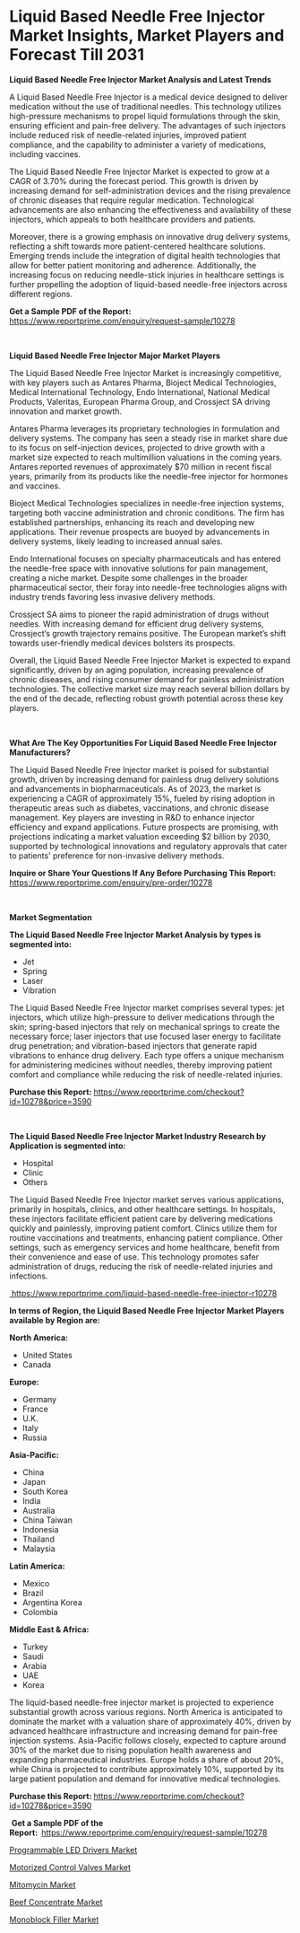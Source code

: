 <p><h1>Liquid Based Needle Free Injector Market Insights, Market Players and Forecast Till 2031</h1></p><p><strong>Liquid Based Needle Free Injector Market Analysis and Latest Trends</strong></p>
<p><p>A Liquid Based Needle Free Injector is a medical device designed to deliver medication without the use of traditional needles. This technology utilizes high-pressure mechanisms to propel liquid formulations through the skin, ensuring efficient and pain-free delivery. The advantages of such injectors include reduced risk of needle-related injuries, improved patient compliance, and the capability to administer a variety of medications, including vaccines.</p><p>The Liquid Based Needle Free Injector Market is expected to grow at a CAGR of 3.70% during the forecast period. This growth is driven by increasing demand for self-administration devices and the rising prevalence of chronic diseases that require regular medication. Technological advancements are also enhancing the effectiveness and availability of these injectors, which appeals to both healthcare providers and patients.</p><p>Moreover, there is a growing emphasis on innovative drug delivery systems, reflecting a shift towards more patient-centered healthcare solutions. Emerging trends include the integration of digital health technologies that allow for better patient monitoring and adherence. Additionally, the increasing focus on reducing needle-stick injuries in healthcare settings is further propelling the adoption of liquid-based needle-free injectors across different regions.</p></p>
<p><strong>Get a Sample PDF of the Report:&nbsp;</strong> <a href="https://www.reportprime.com/enquiry/request-sample/10278">https://www.reportprime.com/enquiry/request-sample/10278</a></p>
<p>&nbsp;</p>
<p><strong>Liquid Based Needle Free Injector Major Market Players</strong></p>
<p><p>The Liquid Based Needle Free Injector Market is increasingly competitive, with key players such as Antares Pharma, Bioject Medical Technologies, Medical International Technology, Endo International, National Medical Products, Valeritas, European Pharma Group, and Crossject SA driving innovation and market growth.</p><p>Antares Pharma leverages its proprietary technologies in formulation and delivery systems. The company has seen a steady rise in market share due to its focus on self-injection devices, projected to drive growth with a market size expected to reach multimillion valuations in the coming years. Antares reported revenues of approximately $70 million in recent fiscal years, primarily from its products like the needle-free injector for hormones and vaccines.</p><p>Bioject Medical Technologies specializes in needle-free injection systems, targeting both vaccine administration and chronic conditions. The firm has established partnerships, enhancing its reach and developing new applications. Their revenue prospects are buoyed by advancements in delivery systems, likely leading to increased annual sales.</p><p>Endo International focuses on specialty pharmaceuticals and has entered the needle-free space with innovative solutions for pain management, creating a niche market. Despite some challenges in the broader pharmaceutical sector, their foray into needle-free technologies aligns with industry trends favoring less invasive delivery methods.</p><p>Crossject SA aims to pioneer the rapid administration of drugs without needles. With increasing demand for efficient drug delivery systems, Crossject’s growth trajectory remains positive. The European market’s shift towards user-friendly medical devices bolsters its prospects.</p><p>Overall, the Liquid Based Needle Free Injector Market is expected to expand significantly, driven by an aging population, increasing prevalence of chronic diseases, and rising consumer demand for painless administration technologies. The collective market size may reach several billion dollars by the end of the decade, reflecting robust growth potential across these key players.</p></p>
<p>&nbsp;</p>
<p><strong>What Are The Key Opportunities For Liquid Based Needle Free Injector Manufacturers?</strong></p>
<p><p>The Liquid Based Needle Free Injector market is poised for substantial growth, driven by increasing demand for painless drug delivery solutions and advancements in biopharmaceuticals. As of 2023, the market is experiencing a CAGR of approximately 15%, fueled by rising adoption in therapeutic areas such as diabetes, vaccinations, and chronic disease management. Key players are investing in R&D to enhance injector efficiency and expand applications. Future prospects are promising, with projections indicating a market valuation exceeding $2 billion by 2030, supported by technological innovations and regulatory approvals that cater to patients' preference for non-invasive delivery methods.</p></p>
<p><strong>Inquire or Share Your Questions If Any Before Purchasing This Report:</strong> <a href="https://www.reportprime.com/enquiry/pre-order/10278">https://www.reportprime.com/enquiry/pre-order/10278</a></p>
<p>&nbsp;</p>
<p><strong>Market Segmentation</strong></p>
<p><strong>The Liquid Based Needle Free Injector Market Analysis by types is segmented into:</strong></p>
<p><ul><li>Jet</li><li>Spring</li><li>Laser</li><li>Vibration</li></ul></p>
<p><p>The Liquid Based Needle Free Injector market comprises several types: jet injectors, which utilize high-pressure to deliver medications through the skin; spring-based injectors that rely on mechanical springs to create the necessary force; laser injectors that use focused laser energy to facilitate drug penetration; and vibration-based injectors that generate rapid vibrations to enhance drug delivery. Each type offers a unique mechanism for administering medicines without needles, thereby improving patient comfort and compliance while reducing the risk of needle-related injuries.</p></p>
<p><strong>Purchase this Report:&nbsp;</strong><a href="https://www.reportprime.com/checkout?id=10278&price=3590">https://www.reportprime.com/checkout?id=10278&price=3590</a></p>
<p>&nbsp;</p>
<p><strong>The Liquid Based Needle Free Injector Market Industry Research by Application is segmented into:</strong></p>
<p><ul><li>Hospital</li><li>Clinic</li><li>Others</li></ul></p>
<p><p>The Liquid Based Needle Free Injector market serves various applications, primarily in hospitals, clinics, and other healthcare settings. In hospitals, these injectors facilitate efficient patient care by delivering medications quickly and painlessly, improving patient comfort. Clinics utilize them for routine vaccinations and treatments, enhancing patient compliance. Other settings, such as emergency services and home healthcare, benefit from their convenience and ease of use. This technology promotes safer administration of drugs, reducing the risk of needle-related injuries and infections.</p></p>
<p><a href="https://www.reportprime.com/liquid-based-needle-free-injector-r10278">&nbsp;https://www.reportprime.com/liquid-based-needle-free-injector-r10278</a></p>
<p><strong>In terms of Region, the Liquid Based Needle Free Injector Market Players available by Region are:</strong></p>
<p>
    <p> <strong> North America: </strong>
        <ul>
            <li>United States</li>
            <li>Canada</li>
        </ul>
        </p> 
    <p> <strong> Europe: </strong>
        <ul>
            <li>Germany</li>
            <li>France</li>
            <li>U.K.</li>
            <li>Italy</li>
            <li>Russia</li>
        </ul>
        </p> 
    <p> <strong> Asia-Pacific: </strong>
        <ul>
            <li>China</li>
            <li>Japan</li>
            <li>South Korea</li>
            <li>India</li>
            <li>Australia</li>
            <li>China Taiwan</li>
            <li>Indonesia</li>
            <li>Thailand</li>
            <li>Malaysia</li>
        </ul>
        </p> 
    <p> <strong> Latin America: </strong>
        <ul>
            <li>Mexico</li>
            <li>Brazil</li>
            <li>Argentina Korea</li>
            <li>Colombia</li>
        </ul>
        </p> 
    <p> <strong> Middle East & Africa: </strong>
        <ul>
            <li>Turkey</li>
            <li>Saudi</li>
            <li>Arabia</li>
            <li>UAE</li>
            <li>Korea</li>
        </ul>
    </p>
    </p>
<p><p>The liquid-based needle-free injector market is projected to experience substantial growth across various regions. North America is anticipated to dominate the market with a valuation share of approximately 40%, driven by advanced healthcare infrastructure and increasing demand for pain-free injection systems. Asia-Pacific follows closely, expected to capture around 30% of the market due to rising population health awareness and expanding pharmaceutical industries. Europe holds a share of about 20%, while China is projected to contribute approximately 10%, supported by its large patient population and demand for innovative medical technologies.</p></p>
<p><strong>Purchase this Report: </strong><a href="https://www.reportprime.com/checkout?id=10278&price=3590">https://www.reportprime.com/checkout?id=10278&price=3590</a></p>
<p>&nbsp;<strong>Get a Sample PDF of the Report:&nbsp;&nbsp;</strong><a href="https://www.reportprime.com/enquiry/request-sample/10278">https://www.reportprime.com/enquiry/request-sample/10278</a></p>
<p><strong></strong></p>
<p><p><a href="https://issuu.com/reportprime-2/docs/programmable-led-drivers-market-siz_e9ea73ca53b13a">Programmable LED Drivers Market</a></p><p><a href="https://www.linkedin.com/pulse/exploring-motorized-control-valves-market-dynamics-8q0xc?trackingId=45ldvVpsRn%2BzxDHipha3vQ%3D%3D">Motorized Control Valves Market</a></p><p><a href="https://www.linkedin.com/pulse/mapping-mitomycin-market-trends-challenges-breakthroughs-2024--pqhje?trackingId=ZwJYCdTWRM%2B2tt4vNe7LiA%3D%3D">Mitomycin Market</a></p><p><a href="https://medium.com/@kirstencharrison82024/global-beef-concentrate-industry-analysis-share-growth-trends-and-forecast-2024-to-2031-c7380260546f">Beef Concentrate Market</a></p><p><a href="https://issuu.com/reportprime-2/docs/monoblock-filler-market-size-2030.p_536d866cacd77f">Monoblock Filler Market</a></p></p>